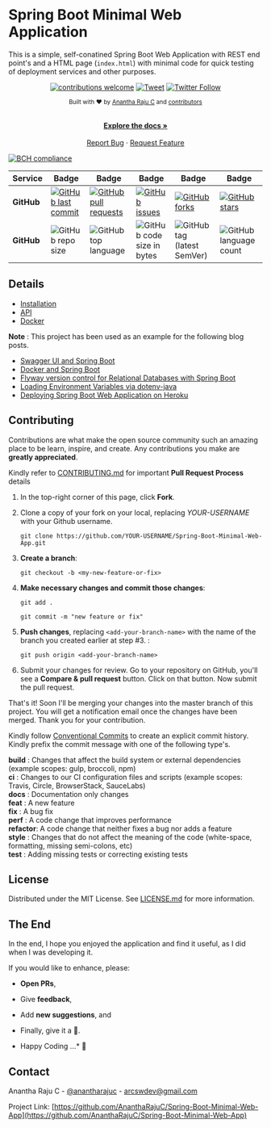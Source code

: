 # Spring Boot Minimal Web Application

This is a simple, self-conatined Spring Boot Web Application with REST end point's and a HTML page (`index.html`) with minimal code for quick testing of deployment services and other purposes.

<div align="center">

[![contributions welcome](https://img.shields.io/badge/contributions-welcome-brightgreen?logo=github)](CODE_OF_CONDUCT.md) [![Tweet](https://img.shields.io/twitter/url/http/shields.io.svg?style=social)](https://twitter.com/intent/tweet?text=Checkout+this+springboot+minimal+webapp&url=https://github.com/AnanthaRajuC/Spring-Boot-Minimal-Web-App&hashtags=SpringBoot) [![Twitter Follow](https://img.shields.io/twitter/follow/anantharajuc?label=follow%20me&style=social)](https://twitter.com/anantharajuc)
</div>

<div align="center">
  <sub>Built with ❤︎ by <a href="https://twitter.com/anantharajuc">Anantha Raju C</a> and <a href="https://github.com/AnanthaRajuC/Spring-Boot-Minimal-Web-App/graphs/contributors">contributors</a>
</div>

</br>

<p align="center">
	<a href="https://github.com/AnanthaRajuC/Spring-Boot-Minimal-Web-App#spring-boot-minimal-web-application"><strong>Explore the docs »</strong></a>
	<br />
	<br />
	<a href="https://github.com/AnanthaRajuC/Spring-Boot-Minimal-Web-App/issues">Report Bug</a>
	·
	<a href="https://github.com/AnanthaRajuC/Spring-Boot-Minimal-Web-App/issues">Request Feature</a>
</p>

[![BCH compliance](https://bettercodehub.com/edge/badge/Spring-Boot-Framework/Spring-Boot-Minimal-Web-App?branch=main)](https://bettercodehub.com/)

<!-- PROJECT SHIELDS -->
<!--
*** I'm using markdown "reference style" links for readability.
*** Reference links are enclosed in brackets [ ] instead of parentheses ( ).
-->

|     Service     | Badge | Badge | Badge | Badge | Badge |
|-----------------|-------|-------|-------|-------|-------|
|  **GitHub**     |[![GitHub last commit](https://img.shields.io/github/last-commit/Spring-Boot-Framework/Spring-Boot-Minimal-Web-App)](https://github.com/Spring-Boot-Framework/Spring-Boot-Minimal-Web-App/commits/master)|[![GitHub pull requests](https://img.shields.io/github/issues-pr-raw/Spring-Boot-Framework/Spring-Boot-Minimal-Web-App)](https://github.com/Spring-Boot-Framework/Spring-Boot-Minimal-Web-App/pulls)|[![GitHub issues](https://img.shields.io/github/issues/Spring-Boot-Framework/Spring-Boot-Minimal-Web-App)](https://github.com/Spring-Boot-Framework/Spring-Boot-Minimal-Web-App/issues)|[![GitHub forks](https://img.shields.io/github/forks/Spring-Boot-Framework/Spring-Boot-Minimal-Web-App)](https://github.com/Spring-Boot-Framework/Spring-Boot-Minimal-Web-App/network)|[![GitHub stars](https://img.shields.io/github/stars/Spring-Boot-Framework/Spring-Boot-Minimal-Web-App)](https://github.com/Spring-Boot-Framework/Spring-Boot-Minimal-Web-App/stargazers)|
|  **GitHub**     |![GitHub repo size](https://img.shields.io/github/repo-size/Spring-Boot-Framework/Spring-Boot-Minimal-Web-App)|![GitHub top language](https://img.shields.io/github/languages/top/Spring-Boot-Framework/Spring-Boot-Minimal-Web-App.svg)|![GitHub code size in bytes](https://img.shields.io/github/languages/code-size/Spring-Boot-Framework/Spring-Boot-Minimal-Web-App)|![GitHub tag (latest SemVer)](https://img.shields.io/github/tag/Spring-Boot-Framework/Spring-Boot-Minimal-Web-App.svg)|![GitHub language count](https://img.shields.io/github/languages/count/Spring-Boot-Framework/Spring-Boot-Minimal-Web-App)|

## Details

- [Installation](documents/INSTALLATION.MD)  
- [API](documents/API.MD)
- [Docker](documents/DOCKER.md)  

**Note** : This project has been used as an example for the following blog posts.

- [Swagger UI and Spring Boot](https://anantharajuc.github.io/Spring-Boot-Swagger/)
- [Docker and Spring Boot](https://anantharajuc.github.io/Spring-Boot-Docker/)
- [Flyway version control for Relational Databases with Spring Boot](https://anantharajuc.github.io/Spring-Boot-Flyway/)
- [Loading Environment Variables via dotenv-java](https://anantharajuc.github.io/dotenv-java/)
- [Deploying Spring Boot Web Application on Heroku](https://anantharajuc.github.io/Spring-Boot-Heroku/)

<!-- CONTRIBUTING -->
## Contributing

Contributions are what make the open source community such an amazing place to be learn, inspire, and create. Any contributions you make are **greatly appreciated**.

Kindly refer to [CONTRIBUTING.md](/CONTRIBUTING.md) for important **Pull Request Process** details

1. In the top-right corner of this page, click **Fork**.

2. Clone a copy of your fork on your local, replacing *YOUR-USERNAME* with your Github username.

   `git clone https://github.com/YOUR-USERNAME/Spring-Boot-Minimal-Web-App.git`

3. **Create a branch**: 

   `git checkout -b <my-new-feature-or-fix>`

4. **Make necessary changes and commit those changes**:

   `git add .`

   `git commit -m "new feature or fix"`

5. **Push changes**, replacing `<add-your-branch-name>` with the name of the branch you created earlier at step #3. :

   `git push origin <add-your-branch-name>`

6. Submit your changes for review. Go to your repository on GitHub, you'll see a **Compare & pull request** button. Click on that button. Now submit the pull request.

That's it! Soon I'll be merging your changes into the master branch of this project. You will get a notification email once the changes have been merged. Thank you for your contribution.

Kindly follow [Conventional Commits](https://www.conventionalcommits.org/en/v1.0.0/) to create an explicit commit history. Kindly prefix the commit message with one of the following type's.

**build**   : Changes that affect the build system or external dependencies (example scopes: gulp, broccoli, npm)  
**ci**      : Changes to our CI configuration files and scripts (example scopes: Travis, Circle, BrowserStack, SauceLabs)  
**docs**    : Documentation only changes  
**feat**    : A new feature  
**fix**     : A bug fix  
**perf**    : A code change that improves performance  
**refactor**: A code change that neither fixes a bug nor adds a feature  
**style**   : Changes that do not affect the meaning of the code (white-space, formatting, missing semi-colons, etc)  
**test**    : Adding missing tests or correcting existing tests  

## License

Distributed under the MIT License. See [LICENSE.md](/LICENSE.md) for more information.

## The End

In the end, I hope you enjoyed the application and find it useful, as I did when I was developing it. 

If you would like to enhance, please: 

* 	**Open PRs**, 
* 	Give **feedback**, 
* 	Add **new suggestions**, and
*	Finally, give it a 🌟.

* Happy Coding ...* 🙂

<!-- CONTACT -->
## Contact

Anantha Raju C - [@anantharajuc](https://twitter.com/anantharajuc) - arcswdev@gmail.com

Project Link: [https://github.com/AnanthaRajuC/Spring-Boot-Minimal-Web-App](https://github.com/AnanthaRajuC/Spring-Boot-Minimal-Web-App)